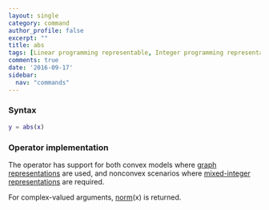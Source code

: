 ```yaml
---
layout: single
category: command
author_profile: false
excerpt: ""
title: abs
tags: [Linear programming representable, Integer programming representable]
comments: true
date: '2016-09-17'
sidebar:
  nav: "commands"
---
```


### Syntax

````matlab
y = abs(x)
````

### Operator implementation

The operator has support for both convex models where [graph representations](/tutorial/nonlinearoperatorsgraphs) are used, and nonconvex scenarios where [mixed-integer representations](/tutorial/nonlinearoperatorsmixedinteger) are required.

For complex-valued arguments, [norm](/command/norm)(x) is returned.
